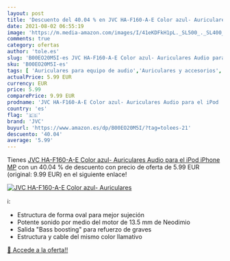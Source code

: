 ```yaml
---
layout: post
title: 'Descuento del 40.04 % en JVC HA-F160-A-E Color azul- Auriculares '
date: 2021-08-02 06:55:19
image: 'https://m.media-amazon.com/images/I/41eKDFkH1pL._SL500_._SL400_.jpg'
comments: true
category: ofertas
author: 'tole.es'
slug: 'B00EO20M5I-es JVC HA-F160-A-E Color azul- Auriculares Audio para el iPod...'
sku: 'B00EO20M5I-es'
tags: [ 'Auriculares para equipo de audio','Auriculares y accesorios','Electrónica','iphone','ipod','jvc', ]
actualPrice: 5.99 EUR
currency: EUR
price: 5.99
comparePrice: 9.99 EUR
prodname: 'JVC HA-F160-A-E Color azul- Auriculares Audio para el iPod  iPhone  MP'
country: 'es'
flag: '🇪🇸'
brand: 'JVC'
buyurl: 'https://www.amazon.es/dp/B00EO20M5I/?tag=tolees-21'
descuento: '40.04'
average: '5.99'
---
```


Tienes [JVC HA-F160-A-E Color azul- Auriculares Audio para el iPod  iPhone  MP](https://www.amazon.es/dp/B00EO20M5I/?tag=tolees-21) con un 40.04 % de descuento con precio de oferta de 5.99 EUR (original: 9.99 EUR) en el siguiente enlace!

[![JVC HA-F160-A-E Color azul- Auriculares ](https://m.media-amazon.com/images/I/41eKDFkH1pL._SL500_._SL400_.jpg)](https://www.amazon.es/dp/B00EO20M5I/?tag=tolees-21)

ℹ️:

- Estructura de forma oval para mejor sujeción
- Potente sonido por medio del motor de 13.5 mm de Neodimio
- Salida "Bass boosting" para refuerzo de graves
- Estructura y cable del mismo color llamativo

[🛒 Accede a la oferta!!](https://www.amazon.es/dp/B00EO20M5I/?tag=tolees-21)
